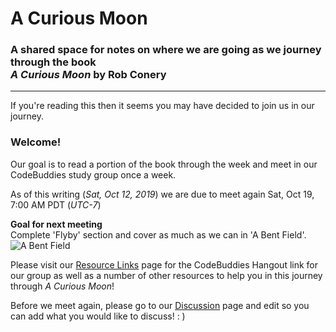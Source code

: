 # A Curious Moon
### A shared space for notes on where we are going as we journey through the book <br> _A Curious Moon_ by Rob Conery
<hr>
If you're reading this then it seems you may have decided to join us in our journey.  

### **Welcome!**

Our goal is to read a portion of the book through the week and meet in our CodeBuddies study group once a week.

As of this writing (_Sat, Oct 12, 2019_) we are due to meet again Sat, Oct 19, 7:00 AM PDT (_UTC-7_)

**Goal for next meeting**  
Complete 'Flyby' section and cover as much as we can in 'A Bent Field'.  
![A Bent Field](https://imgur.com/a/gjkAMbc)

Please visit our [Resource Links](resource-links.md) page for the CodeBuddies Hangout link for our group as well as a number of other resources to help you in this journey through _A Curious Moon_!

Before we meet again, please go to our [Discussion](discussion.md) page and edit so you can add what you would like to discuss! : )
